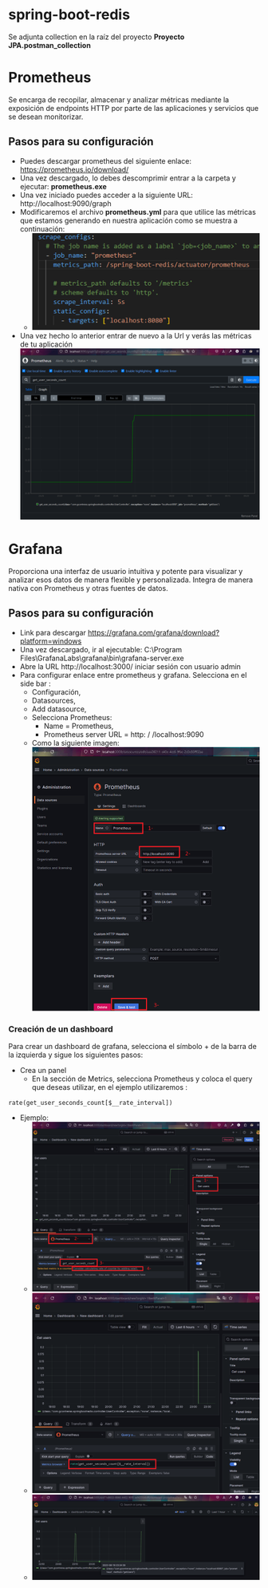 # spring-boot-redis

Se adjunta collection en la raíz del proyecto **Proyecto JPA.postman_collection**

# Prometheus
Se encarga de recopilar, almacenar y analizar métricas mediante la exposición de endpoints HTTP por parte de las aplicaciones y servicios que se desean monitorizar.
## Pasos para su configuración
* Puedes descargar prometheus del siguiente enlace: https://prometheus.io/download/
* Una vez descargado, lo debes descomprimir entrar a la carpeta y ejecutar: **prometheus.exe**
* Una vez iniciado puedes acceder a la siguiente URL: http://localhost:9090/graph
* Modificaremos el archivo **prometheus.yml** para que utilice las métricas que estamos generando en nuestra aplicación como se muestra a continuación:
    * ![prometheus yml](imagenes/prometheus-yml.png)
* Una vez hecho lo anterior entrar de nuevo a la Url y verás las métricas de tu aplicación
![prometheus localhost](imagenes/prometheus-localhost.png)


# Grafana
Proporciona una interfaz de usuario intuitiva y potente para visualizar y analizar esos datos de manera flexible y personalizada. Integra de manera nativa con Prometheus y otras fuentes de datos. 

## Pasos para su configuración
* Link para descargar https://grafana.com/grafana/download?platform=windows
* Una vez descargado, ir al ejecutable: C:\Program Files\GrafanaLabs\grafana\bin\grafana-server.exe
* Abre la URL http://localhost:3000/ iniciar sesión con usuario admin 
* Para configurar enlace entre prometheus y grafana. Selecciona en el side bar :
    * Configuración,
    * Datasources,
    * Add datasource,
    * Selecciona Prometheus: 
        * Name = Prometheus,
        * Prometheus server URL = http: / /localhost:9090
    * Como la siguiente imagen: ![grafana datasources](imagenes/grafana-datasources.png)

### Creación de un dashboard
Para crear un dashboard de grafana, selecciona el símbolo + de la barra de la izquierda y sigue los siguientes pasos:
* Crea un panel
    * En la sección de Metrics, selecciona Prometheus y coloca el query que deseas
utilizar, en el ejemplo utilizaremos :
```Metrics
rate(get_user_seconds_count[$__rate_interval])
```
* Ejemplo:
    * ![grafana datasources](imagenes/grafana-prometheus-01.png)
    * ![grafana datasources](imagenes/grafana-prometheus-02.png)
    * ![grafana datasources](imagenes/grafana-prometheus-03.png)

